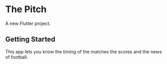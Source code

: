 # The Pitch

A new Flutter project.

## Getting Started
This app lets you know the timing of the matches the scores and the news of football.
